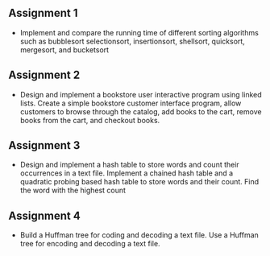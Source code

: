 ## Assignment 1
- Implement and compare the running time of different sorting algorithms such as bubblesort selectionsort, insertionsort, shellsort, quicksort, mergesort, and bucketsort
## Assignment 2
- Design and implement a bookstore user interactive program using linked lists. Create a simple bookstore customer interface program, allow customers to browse through the catalog, add books to the cart, remove books from the cart, and checkout books.
## Assignment 3
- Design and implement a hash table to store words and count their occurrences in a text file. Implement a chained hash table and a quadratic probing based hash table to store words and 
their count. Find the word with the highest count
## Assignment 4
- Build a Huffman tree for coding and decoding a text file. Use a Huffman tree for encoding and decoding a text file.

